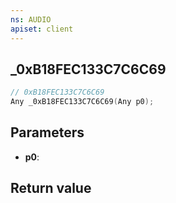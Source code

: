 ```yaml
---
ns: AUDIO
apiset: client
---
```

## _0xB18FEC133C7C6C69

```c
// 0xB18FEC133C7C6C69
Any _0xB18FEC133C7C6C69(Any p0);
```


## Parameters
* **p0**:

## Return value

